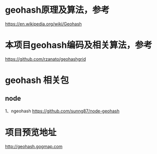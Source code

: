 # geohash原理及算法，参考
https://en.wikipedia.org/wiki/Geohash


# 本项目geohash编码及相关算法，参考
https://github.com/rzanato/geohashgrid


# geohash 相关包
## node
  1、ngeohash https://github.com/sunng87/node-geohash

# 项目预览地址
 
 http://geohash.gogmap.com
 
